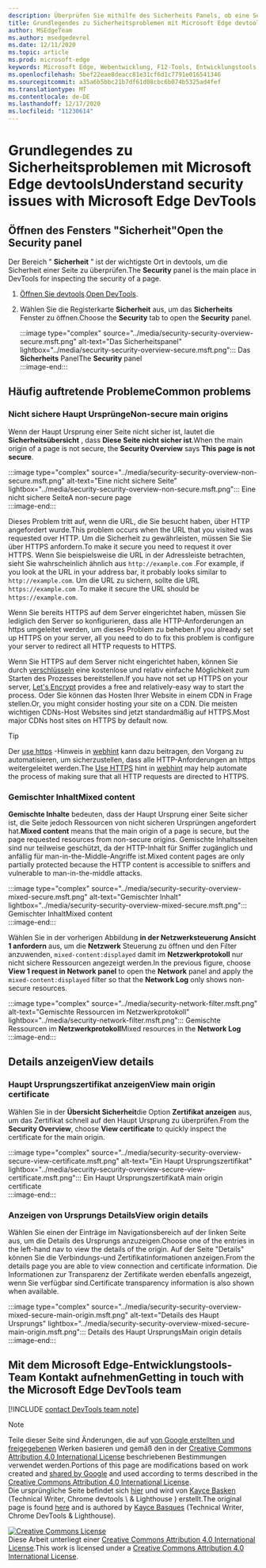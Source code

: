 ```yaml
---
description: Überprüfen Sie mithilfe des Sicherheits Panels, ob eine Seite vollständig durch HTTPS geschützt ist.
title: Grundlegendes zu Sicherheitsproblemen mit Microsoft Edge devtools
author: MSEdgeTeam
ms.author: msedgedevrel
ms.date: 12/11/2020
ms.topic: article
ms.prod: microsoft-edge
keywords: Microsoft Edge, Webentwicklung, F12-Tools, Entwicklungstools
ms.openlocfilehash: 5bef22eae8deacc81e31cf6d1c7791e016541346
ms.sourcegitcommit: a35a6b5bbc21b7df61d08cbc6b074b5325ad4fef
ms.translationtype: MT
ms.contentlocale: de-DE
ms.lasthandoff: 12/17/2020
ms.locfileid: "11230614"
---
```

<!-- Copyright Kayce Basques 

   Licensed under the Apache License, Version 2.0 (the "License");
   you may not use this file except in compliance with the License.
   You may obtain a copy of the License at

       https://www.apache.org/licenses/LICENSE-2.0

   Unless required by applicable law or agreed to in writing, software
   distributed under the License is distributed on an "AS IS" BASIS,
   WITHOUT WARRANTIES OR CONDITIONS OF ANY KIND, either express or implied.
   See the License for the specific language governing permissions and
   limitations under the License.  -->  

# <span data-ttu-id="5816f-104">Grundlegendes zu Sicherheitsproblemen mit Microsoft Edge devtools</span><span class="sxs-lookup"><span data-stu-id="5816f-104">Understand security issues with Microsoft Edge DevTools</span></span>  

  

<!--Use the **Security** Panel in [Microsoft Edge DevTools][MicrosoftEdgeDevTools] to make sure HTTPS is properly implemented on a page.  Navigate to **Why HTTPS Matters** to learn why every website should be protected with HTTPS, even sites that do not handle sensitive user data.  -->  

<!--todo: add section when why-https is available -->  

## <span data-ttu-id="5816f-105">Öffnen des Fensters "Sicherheit"</span><span class="sxs-lookup"><span data-stu-id="5816f-105">Open the Security panel</span></span>  

<span data-ttu-id="5816f-106">Der Bereich " **Sicherheit** " ist der wichtigste Ort in devtools, um die Sicherheit einer Seite zu überprüfen.</span><span class="sxs-lookup"><span data-stu-id="5816f-106">The **Security** panel is the main place in DevTools for inspecting the security of a page.</span></span>  

1.  <span data-ttu-id="5816f-107">[Öffnen Sie devtools][DevToolsOpen].</span><span class="sxs-lookup"><span data-stu-id="5816f-107">[Open DevTools][DevToolsOpen].</span></span>  
1.  <span data-ttu-id="5816f-108">Wählen Sie die Registerkarte **Sicherheit** aus, um das **Sicherheits** Fenster zu öffnen.</span><span class="sxs-lookup"><span data-stu-id="5816f-108">Choose the **Security** tab to open the **Security** panel.</span></span>  
    
    :::image type="complex" source="../media/security-security-overview-secure.msft.png" alt-text="Das Sicherheitspanel" lightbox="../media/security-security-overview-secure.msft.png":::
       <span data-ttu-id="5816f-110">Das **Sicherheits** Panel</span><span class="sxs-lookup"><span data-stu-id="5816f-110">The **Security** panel</span></span>  
    :::image-end:::  
    
## <span data-ttu-id="5816f-111">Häufig auftretende Probleme</span><span class="sxs-lookup"><span data-stu-id="5816f-111">Common problems</span></span>  

### <span data-ttu-id="5816f-112">Nicht sichere Haupt Ursprünge</span><span class="sxs-lookup"><span data-stu-id="5816f-112">Non-secure main origins</span></span>  

<span data-ttu-id="5816f-113">Wenn der Haupt Ursprung einer Seite nicht sicher ist, lautet die **Sicherheitsübersicht** , dass **Diese Seite nicht sicher ist**.</span><span class="sxs-lookup"><span data-stu-id="5816f-113">When the main origin of a page is not secure, the **Security Overview** says **This page is not secure**.</span></span>  

:::image type="complex" source="../media/security-security-overview-non-secure.msft.png" alt-text="Eine nicht sichere Seite" lightbox="../media/security-security-overview-non-secure.msft.png":::
   <span data-ttu-id="5816f-115">Eine nicht sichere Seite</span><span class="sxs-lookup"><span data-stu-id="5816f-115">A non-secure page</span></span>  
:::image-end:::  

<span data-ttu-id="5816f-116">Dieses Problem tritt auf, wenn die URL, die Sie besucht haben, über HTTP angefordert wurde.</span><span class="sxs-lookup"><span data-stu-id="5816f-116">This problem occurs when the URL that you visited was requested over HTTP.</span></span>  <span data-ttu-id="5816f-117">Um die Sicherheit zu gewährleisten, müssen Sie Sie über HTTPS anfordern.</span><span class="sxs-lookup"><span data-stu-id="5816f-117">To make it secure you need to request it over HTTPS.</span></span>  <span data-ttu-id="5816f-118">Wenn Sie beispielsweise die URL in der Adressleiste betrachten, sieht Sie wahrscheinlich ähnlich aus `http://example.com` .</span><span class="sxs-lookup"><span data-stu-id="5816f-118">For example, if you look at the URL in your address bar, it probably looks similar to `http://example.com`.</span></span>  <span data-ttu-id="5816f-119">Um die URL zu sichern, sollte die URL `https://example.com` .</span><span class="sxs-lookup"><span data-stu-id="5816f-119">To make it secure the URL should be `https://example.com`.</span></span>  

<span data-ttu-id="5816f-120">Wenn Sie bereits HTTPS auf dem Server eingerichtet haben, müssen Sie lediglich den Server so konfigurieren, dass alle HTTP-Anforderungen an https umgeleitet werden, um dieses Problem zu beheben.</span><span class="sxs-lookup"><span data-stu-id="5816f-120">If you already set up HTTPS on your server, all you need to do to fix this problem is configure your server to redirect all HTTP requests to HTTPS.</span></span>  

<span data-ttu-id="5816f-121">Wenn Sie HTTPS auf dem Server nicht eingerichtet haben, können Sie durch [verschlüsseln][LetsEncrypt] eine ﻿kostenlose und relativ einfache Möglichkeit zum Starten des Prozesses bereitstellen.</span><span class="sxs-lookup"><span data-stu-id="5816f-121">If you have not set up HTTPS on your server, [Let's Encrypt][LetsEncrypt] provides a free and relatively-easy way to start the process.</span></span>  <span data-ttu-id="5816f-122">Oder Sie können das Hosten Ihrer Website in einem CDN in Frage stellen.</span><span class="sxs-lookup"><span data-stu-id="5816f-122">Or, you might consider hosting your site on a CDN.</span></span>  <span data-ttu-id="5816f-123">Die meisten wichtigen CDNs-Host Websites sind jetzt standardmäßig auf HTTPS.</span><span class="sxs-lookup"><span data-stu-id="5816f-123">Most major CDNs host sites on HTTPS by default now.</span></span>  

> [!TIP]
> <span data-ttu-id="5816f-124">Der [use https][WebhintUseHttps] -Hinweis in [webhint][Webhint] kann dazu beitragen, den Vorgang zu automatisieren, um sicherzustellen, dass alle HTTP-Anforderungen an https weitergeleitet werden.</span><span class="sxs-lookup"><span data-stu-id="5816f-124">The [Use HTTPS][WebhintUseHttps] hint in [webhint][Webhint] may help automate the process of making sure that all HTTP requests are directed to HTTPS.</span></span>  

### <span data-ttu-id="5816f-125">Gemischter Inhalt</span><span class="sxs-lookup"><span data-stu-id="5816f-125">Mixed content</span></span>  

<span data-ttu-id="5816f-126">**Gemischte Inhalte** bedeuten, dass der Haupt Ursprung einer Seite sicher ist, die Seite jedoch Ressourcen von nicht sicheren Ursprüngen angefordert hat.</span><span class="sxs-lookup"><span data-stu-id="5816f-126">**Mixed content** means that the main origin of a page is secure, but the page requested resources from non-secure origins.</span></span>  <span data-ttu-id="5816f-127">Gemischte Inhaltsseiten sind nur teilweise geschützt, da der HTTP-Inhalt für Sniffer zugänglich und anfällig für man-in-the-Middle-Angriffe ist.</span><span class="sxs-lookup"><span data-stu-id="5816f-127">Mixed content pages are only partially protected because the HTTP content is accessible to sniffers and vulnerable to man-in-the-middle attacks.</span></span>  

:::image type="complex" source="../media/security-security-overview-mixed-secure.msft.png" alt-text="Gemischter Inhalt" lightbox="../media/security-security-overview-mixed-secure.msft.png":::
   <span data-ttu-id="5816f-129">Gemischter Inhalt</span><span class="sxs-lookup"><span data-stu-id="5816f-129">Mixed content</span></span>  
:::image-end:::  

<span data-ttu-id="5816f-130">Wählen Sie in der vorherigen Abbildung **in der Netzwerksteuerung Ansicht 1 anfordern** aus, um die **Netzwerk** Steuerung zu öffnen und den Filter anzuwenden, `mixed-content:displayed` damit im **Netzwerkprotokoll** nur nicht sichere Ressourcen angezeigt werden.</span><span class="sxs-lookup"><span data-stu-id="5816f-130">In the previous figure, choose **View 1 request in Network panel** to open the **Network** panel and apply the `mixed-content:displayed` filter so that the **Network Log** only shows non-secure resources.</span></span>  

:::image type="complex" source="../media/security-network-filter.msft.png" alt-text="Gemischte Ressourcen im Netzwerkprotokoll" lightbox="../media/security-network-filter.msft.png":::
   <span data-ttu-id="5816f-132">Gemischte Ressourcen im **Netzwerkprotokoll**</span><span class="sxs-lookup"><span data-stu-id="5816f-132">Mixed resources in the **Network Log**</span></span>  
:::image-end:::  

## <span data-ttu-id="5816f-133">Details anzeigen</span><span class="sxs-lookup"><span data-stu-id="5816f-133">View details</span></span>  

### <span data-ttu-id="5816f-134">Haupt Ursprungszertifikat anzeigen</span><span class="sxs-lookup"><span data-stu-id="5816f-134">View main origin certificate</span></span>  

<span data-ttu-id="5816f-135">Wählen Sie in der **Übersicht Sicherheit**die Option **Zertifikat anzeigen** aus, um das Zertifikat schnell auf den Haupt Ursprung zu überprüfen.</span><span class="sxs-lookup"><span data-stu-id="5816f-135">From the **Security Overview**, choose **View certificate** to quickly inspect the certificate for the main origin.</span></span>  

:::image type="complex" source="../media/security-security-overview-secure-view-certificate.msft.png" alt-text="Ein Haupt Ursprungszertifikat" lightbox="../media/security-security-overview-secure-view-certificate.msft.png":::
   <span data-ttu-id="5816f-137">Ein Haupt Ursprungszertifikat</span><span class="sxs-lookup"><span data-stu-id="5816f-137">A main origin certificate</span></span>  
:::image-end:::  

### <span data-ttu-id="5816f-138">Anzeigen von Ursprungs Details</span><span class="sxs-lookup"><span data-stu-id="5816f-138">View origin details</span></span>  

<span data-ttu-id="5816f-139">Wählen Sie einen der Einträge im Navigationsbereich auf der linken Seite aus, um die Details des Ursprungs anzuzeigen.</span><span class="sxs-lookup"><span data-stu-id="5816f-139">Choose one of the entries in the left-hand nav to view the details of the origin.</span></span>  <span data-ttu-id="5816f-140">Auf der Seite "Details" können Sie die Verbindungs-und Zertifikatinformationen anzeigen.</span><span class="sxs-lookup"><span data-stu-id="5816f-140">From the details page you are able to view connection and certificate information.</span></span>  <span data-ttu-id="5816f-141">Die Informationen zur Transparenz der Zertifikate werden ebenfalls angezeigt, wenn Sie verfügbar sind.</span><span class="sxs-lookup"><span data-stu-id="5816f-141">Certificate transparency information is also shown when available.</span></span>  

:::image type="complex" source="../media/security-security-overview-mixed-secure-main-origin.msft.png" alt-text="Details des Haupt Ursprungs" lightbox="../media/security-security-overview-mixed-secure-main-origin.msft.png":::
   <span data-ttu-id="5816f-143">Details des Haupt Ursprungs</span><span class="sxs-lookup"><span data-stu-id="5816f-143">Main origin details</span></span>  
:::image-end:::  

## <span data-ttu-id="5816f-144">Mit dem Microsoft Edge-Entwicklungstools-Team Kontakt aufnehmen</span><span class="sxs-lookup"><span data-stu-id="5816f-144">Getting in touch with the Microsoft Edge DevTools team</span></span>  

[!INCLUDE [contact DevTools team note](../includes/contact-devtools-team-note.md)]  

<!-- links -->  

[MicrosoftEdgeDevTools]: ../../devtools-guide-chromium/index.md "Microsoft Edge (Chrom)-Entwicklertools | Microsoft docs"  
[DevToolsOpen]: ../open/index.md "Öffnen Sie Microsoft Edge devtools | Microsoft docs"  

[LetsEncrypt]: https://letsencrypt.org "Verschlüsseln-﻿kostenlose SSL/TLS-Zertifikate"  

[Webhint]: https://webhint.io "webhint"  
[WebhintUseHttps]: https://webhint.io/docs/user-guide/hints/hint-https-only "Verwenden von HTTPS | webhint-Dokumentation"  

<!--[mixed]: /web/fundamentals/security/prevent-mixed-content/what-is-mixed-content ""  -->

> [!NOTE]
> <span data-ttu-id="5816f-150">Teile dieser Seite sind Änderungen, die auf [von Google erstellten und freigegebenen][GoogleSitePolicies] Werken basieren und gemäß den in der [Creative Commons Attribution 4.0 International License][CCA4IL] beschriebenen Bestimmungen verwendet werden.</span><span class="sxs-lookup"><span data-stu-id="5816f-150">Portions of this page are modifications based on work created and [shared by Google][GoogleSitePolicies] and used according to terms described in the [Creative Commons Attribution 4.0 International License][CCA4IL].</span></span>  
> <span data-ttu-id="5816f-151">Die ursprüngliche Seite befindet sich [hier](https://developers.google.com/web/tools/chrome-devtools/security/index) und wird von [Kayce Basken][KayceBasques] (Technical Writer, Chrome devtools \ & Lighthouse \) erstellt.</span><span class="sxs-lookup"><span data-stu-id="5816f-151">The original page is found [here](https://developers.google.com/web/tools/chrome-devtools/security/index) and is authored by [Kayce Basques][KayceBasques] \(Technical Writer, Chrome DevTools \& Lighthouse\).</span></span>  

[![Creative Commons License][CCby4Image]][CCA4IL]  
<span data-ttu-id="5816f-153">Diese Arbeit unterliegt einer [Creative Commons Attribution 4.0 International License][CCA4IL].</span><span class="sxs-lookup"><span data-stu-id="5816f-153">This work is licensed under a [Creative Commons Attribution 4.0 International License][CCA4IL].</span></span>  

[CCA4IL]: https://creativecommons.org/licenses/by/4.0  
[CCby4Image]: https://i.creativecommons.org/l/by/4.0/88x31.png  
[GoogleSitePolicies]: https://developers.google.com/terms/site-policies  
[KayceBasques]: https://developers.google.com/web/resources/contributors/kaycebasques  
